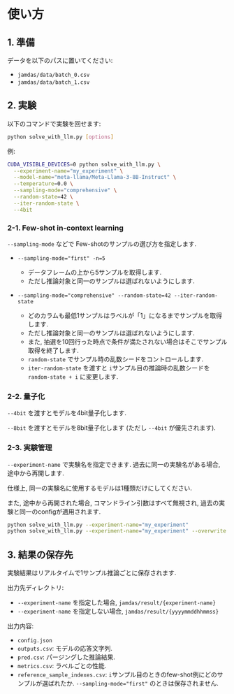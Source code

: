 # 使い方

## 1. 準備
データを以下のパスに置いてください:

- `jamdas/data/batch_0.csv`
- `jamdas/data/batch_1.csv`


## 2. 実験

以下のコマンドで実験を回せます:

```bash
python solve_with_llm.py [options]
```

例:
```bash
CUDA_VISIBLE_DEVICES=0 python solve_with_llm.py \
  --experiment-name="my_experiment" \
  --model-name="meta-llama/Meta-Llama-3-8B-Instruct" \
  --temperature=0.0 \
  --sampling-mode="comprehensive" \
  --random-state=42 \
  --iter-random-state \
  --4bit
```

### 2-1. Few-shot in-context learning

`--sampling-mode` などで Few-shotのサンプルの選び方を指定します.

- `--sampling-mode="first" -n=5`
  - データフレームの上から5サンプルを取得します.
  - ただし推論対象と同一のサンプルは選ばれないようにします.

- `--sampling-mode="comprehensive" --random-state=42 --iter-random-state`
  - どのカラムも最低1サンプルはラベルが「1」になるまでサンプルを取得します.
  - ただし推論対象と同一のサンプルは選ばれないようにします.
  - また, 抽選を10回行った時点で条件が満たされない場合はそこでサンプル取得を終了します.
  - `random-state` でサンプル時の乱数シードをコントロールします.
  - `iter-random-state` を渡すと `i`サンプル目の推論時の乱数シードを `random-state + i` に変更します.

### 2-2. 量子化

`--4bit` を渡すとモデルを4bit量子化します.

`--8bit` を渡すとモデルを8bit量子化します (ただし `--4bit` が優先されます).

### 2-3. 実験管理

`--experiment-name` で実験名を指定できます. 過去に同一の実験名がある場合, 途中から再開します.

仕様上, 同一の実験名に使用するモデルは1種類だけにしてください.

また, 途中から再開された場合, コマンドライン引数はすべて無視され, 過去の実験と同一のconfigが適用されます.

```bash
python solve_with_llm.py --experiment-name="my_experiment"
python solve_with_llm.py --experiment-name="my_experiment" --overwrite # 最初からやり直す場合
```



## 3. 結果の保存先

実験結果はリアルタイムで1サンプル推論ごとに保存されます.

出力先ディレクトリ:
- `--experiment-name` を指定した場合, `jamdas/result/{experiment-name}`
- `--experiment-name` を指定しない場合, `jamdas/result/{yyyymmddhhmmss}`

出力内容:
- `config.json`
- `outputs.csv`: モデルの応答文字列.
- `pred.csv`: パージングした推論結果.
- `metrics.csv`: ラベルごとの性能.
- `reference_sample_indexes.csv`: `i`サンプル目のときのfew-shot例にどのサンプルが選ばれたか. `--sampling-mode="first"` のときは保存されません.